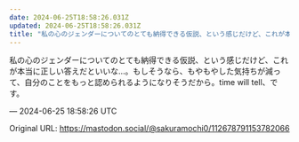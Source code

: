 ```yaml
---
date: 2024-06-25T18:58:26.031Z
updated: 2024-06-25T18:58:26.031Z
title: "私の心のジェンダーについてのとても納得できる仮説、という感じだけど、これが本当に[...]"
---
```


<p>私の心のジェンダーについてのとても納得できる仮説、という感じだけど、これが本当に正しい答えだといいな…。もしそうなら、もやもやした気持ちが減って、自分のことをもっと認められるようになりそうだから。time will tell、です。</p>

&mdash; 2024-06-25 18:58:26 UTC

Original URL: https://mastodon.social/@sakuramochi0/112678791153782066
